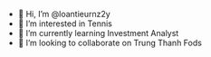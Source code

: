 - 👋 Hi, I’m @loantieurnz2y
- 👀 I’m interested in Tennis
- 🌱 I’m currently learning Investment Analyst
- 💞️ I’m looking to collaborate on Trung Thanh Fods


<!---
loantieurnz2y/loantieurnz2y is a ✨ special ✨ repository because its `README.md` (this file) appears on your GitHub profile.
You can click the Preview link to take a look at your changes.
--->
